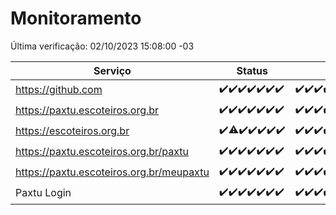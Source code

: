 # Monitoramento

Última verificação: 02/10/2023 15:08:00 -03

|Serviço|Status|Últimas 24h|
|---|---|---|
|https://github.com|<span title="2023-09-25: OK=24">✔️</span><span title="2023-09-26: OK=24">✔️</span><span title="2023-09-27: OK=24">✔️</span><span title="2023-09-28: OK=24">✔️</span><span title="2023-09-29: OK=24">✔️</span><span title="2023-09-30: OK=24">✔️</span><span title="2023-10-01: OK=19">✔️</span>|<span title="01/10/2023 16:02:00 -03 : 200">✔️</span><span title="01/10/2023 17:04:00 -03 : 200">✔️</span><span title="01/10/2023 18:03:00 -03 : 200">✔️</span><span title="01/10/2023 19:03:00 -03 : 200">✔️</span><span title="01/10/2023 20:04:00 -03 : 200">✔️</span><span title="01/10/2023 21:29:00 -03 : 200">✔️</span><span title="01/10/2023 22:41:00 -03 : 200">✔️</span><span title="01/10/2023 23:14:00 -03 : 200">✔️</span><span title="02/10/2023 00:06:00 -03 : 200">✔️</span><span title="02/10/2023 01:07:00 -03 : 200">✔️</span><span title="02/10/2023 02:05:00 -03 : 200">✔️</span><span title="02/10/2023 03:08:00 -03 : 200">✔️</span><span title="02/10/2023 04:06:00 -03 : 200">✔️</span><span title="02/10/2023 05:09:00 -03 : 200">✔️</span><span title="02/10/2023 06:06:00 -03 : 200">✔️</span><span title="02/10/2023 07:06:00 -03 : 200">✔️</span><span title="02/10/2023 08:03:00 -03 : 200">✔️</span><span title="02/10/2023 09:11:00 -03 : 200">✔️</span><span title="02/10/2023 10:09:00 -03 : 200">✔️</span><span title="02/10/2023 11:05:00 -03 : 200">✔️</span><span title="02/10/2023 12:06:00 -03 : 200">✔️</span><span title="02/10/2023 13:07:00 -03 : 200">✔️</span><span title="02/10/2023 14:04:00 -03 : 200">✔️</span><span title="02/10/2023 15:08:00 -03 : 200">✔️</span>|
|https://paxtu.escoteiros.org.br|<span title="2023-09-25: OK=24">✔️</span><span title="2023-09-26: OK=24">✔️</span><span title="2023-09-27: OK=24">✔️</span><span title="2023-09-28: OK=24">✔️</span><span title="2023-09-29: OK=24">✔️</span><span title="2023-09-30: OK=24">✔️</span><span title="2023-10-01: OK=19">✔️</span>|<span title="01/10/2023 16:02:00 -03 : 200">✔️</span><span title="01/10/2023 17:04:00 -03 : 200">✔️</span><span title="01/10/2023 18:03:00 -03 : 200">✔️</span><span title="01/10/2023 19:03:00 -03 : 200">✔️</span><span title="01/10/2023 20:04:00 -03 : 200">✔️</span><span title="01/10/2023 21:29:00 -03 : 200">✔️</span><span title="01/10/2023 22:41:00 -03 : 200">✔️</span><span title="01/10/2023 23:14:00 -03 : 200">✔️</span><span title="02/10/2023 00:06:00 -03 : 200">✔️</span><span title="02/10/2023 01:07:00 -03 : 200">✔️</span><span title="02/10/2023 02:05:00 -03 : 200">✔️</span><span title="02/10/2023 03:08:00 -03 : 200">✔️</span><span title="02/10/2023 04:06:00 -03 : 200">✔️</span><span title="02/10/2023 05:09:00 -03 : 200">✔️</span><span title="02/10/2023 06:06:00 -03 : 200">✔️</span><span title="02/10/2023 07:06:00 -03 : 200">✔️</span><span title="02/10/2023 08:03:00 -03 : 200">✔️</span><span title="02/10/2023 09:11:00 -03 : 200">✔️</span><span title="02/10/2023 10:09:00 -03 : 200">✔️</span><span title="02/10/2023 11:05:00 -03 : 200">✔️</span><span title="02/10/2023 12:06:00 -03 : 200">✔️</span><span title="02/10/2023 13:07:00 -03 : 200">✔️</span><span title="02/10/2023 14:04:00 -03 : 200">✔️</span><span title="02/10/2023 15:08:00 -03 : 200">✔️</span>|
|https://escoteiros.org.br|<span title="2023-09-25: OK=24">✔️</span><span title="2023-09-26: OK=23, Falhas=1">⚠️</span><span title="2023-09-27: OK=24">✔️</span><span title="2023-09-28: OK=24">✔️</span><span title="2023-09-29: OK=24">✔️</span><span title="2023-09-30: OK=24">✔️</span><span title="2023-10-01: OK=19">✔️</span>|<span title="01/10/2023 16:02:00 -03 : 200">✔️</span><span title="01/10/2023 17:04:00 -03 : 200">✔️</span><span title="01/10/2023 18:03:00 -03 : 200">✔️</span><span title="01/10/2023 19:03:00 -03 : 200">✔️</span><span title="01/10/2023 20:04:00 -03 : 200">✔️</span><span title="01/10/2023 21:29:00 -03 : 200">✔️</span><span title="01/10/2023 22:41:00 -03 : 200">✔️</span><span title="01/10/2023 23:14:00 -03 : 200">✔️</span><span title="02/10/2023 00:06:00 -03 : 200">✔️</span><span title="02/10/2023 01:07:00 -03 : 200">✔️</span><span title="02/10/2023 02:05:00 -03 : 200">✔️</span><span title="02/10/2023 03:08:00 -03 : 200">✔️</span><span title="02/10/2023 04:06:00 -03 : 200">✔️</span><span title="02/10/2023 05:09:00 -03 : 200">✔️</span><span title="02/10/2023 06:06:00 -03 : 200">✔️</span><span title="02/10/2023 07:06:00 -03 : 200">✔️</span><span title="02/10/2023 08:03:00 -03 : 200">✔️</span><span title="02/10/2023 09:11:00 -03 : 200">✔️</span><span title="02/10/2023 10:09:00 -03 : 200">✔️</span><span title="02/10/2023 11:05:00 -03 : 200">✔️</span><span title="02/10/2023 12:06:00 -03 : 200">✔️</span><span title="02/10/2023 13:07:00 -03 : 200">✔️</span><span title="02/10/2023 14:04:00 -03 : 200">✔️</span><span title="02/10/2023 15:08:00 -03 : 200">✔️</span>|
|https://paxtu.escoteiros.org.br/paxtu|<span title="2023-09-25: OK=24">✔️</span><span title="2023-09-26: OK=24">✔️</span><span title="2023-09-27: OK=24">✔️</span><span title="2023-09-28: OK=24">✔️</span><span title="2023-09-29: OK=24">✔️</span><span title="2023-09-30: OK=24">✔️</span><span title="2023-10-01: OK=19">✔️</span>|<span title="01/10/2023 16:02:00 -03 : 200">✔️</span><span title="01/10/2023 17:04:00 -03 : 200">✔️</span><span title="01/10/2023 18:03:00 -03 : 200">✔️</span><span title="01/10/2023 19:03:00 -03 : 200">✔️</span><span title="01/10/2023 20:04:00 -03 : 200">✔️</span><span title="01/10/2023 21:29:00 -03 : 200">✔️</span><span title="01/10/2023 22:41:00 -03 : 200">✔️</span><span title="01/10/2023 23:14:00 -03 : 200">✔️</span><span title="02/10/2023 00:06:00 -03 : 200">✔️</span><span title="02/10/2023 01:07:00 -03 : 200">✔️</span><span title="02/10/2023 02:05:00 -03 : 200">✔️</span><span title="02/10/2023 03:08:00 -03 : 200">✔️</span><span title="02/10/2023 04:06:00 -03 : 200">✔️</span><span title="02/10/2023 05:09:00 -03 : 200">✔️</span><span title="02/10/2023 06:06:00 -03 : 200">✔️</span><span title="02/10/2023 07:06:00 -03 : 200">✔️</span><span title="02/10/2023 08:03:00 -03 : 200">✔️</span><span title="02/10/2023 09:11:00 -03 : 200">✔️</span><span title="02/10/2023 10:09:00 -03 : 200">✔️</span><span title="02/10/2023 11:05:00 -03 : 200">✔️</span><span title="02/10/2023 12:06:00 -03 : 200">✔️</span><span title="02/10/2023 13:07:00 -03 : 200">✔️</span><span title="02/10/2023 14:04:00 -03 : 200">✔️</span><span title="02/10/2023 15:08:00 -03 : 200">✔️</span>|
|https://paxtu.escoteiros.org.br/meupaxtu|<span title="2023-09-25: OK=24">✔️</span><span title="2023-09-26: OK=24">✔️</span><span title="2023-09-27: OK=24">✔️</span><span title="2023-09-28: OK=24">✔️</span><span title="2023-09-29: OK=24">✔️</span><span title="2023-09-30: OK=24">✔️</span><span title="2023-10-01: OK=19">✔️</span>|<span title="01/10/2023 16:02:00 -03 : 200">✔️</span><span title="01/10/2023 17:04:00 -03 : 200">✔️</span><span title="01/10/2023 18:03:00 -03 : 200">✔️</span><span title="01/10/2023 19:03:00 -03 : 200">✔️</span><span title="01/10/2023 20:04:00 -03 : 200">✔️</span><span title="01/10/2023 21:29:00 -03 : 200">✔️</span><span title="01/10/2023 22:41:00 -03 : 200">✔️</span><span title="01/10/2023 23:14:00 -03 : 200">✔️</span><span title="02/10/2023 00:07:00 -03 : 200">✔️</span><span title="02/10/2023 01:07:00 -03 : 200">✔️</span><span title="02/10/2023 02:05:00 -03 : 200">✔️</span><span title="02/10/2023 03:08:00 -03 : 200">✔️</span><span title="02/10/2023 04:06:00 -03 : 200">✔️</span><span title="02/10/2023 05:09:00 -03 : 200">✔️</span><span title="02/10/2023 06:06:00 -03 : 200">✔️</span><span title="02/10/2023 07:06:00 -03 : 200">✔️</span><span title="02/10/2023 08:03:00 -03 : 200">✔️</span><span title="02/10/2023 09:11:00 -03 : 200">✔️</span><span title="02/10/2023 10:09:00 -03 : 200">✔️</span><span title="02/10/2023 11:05:00 -03 : 200">✔️</span><span title="02/10/2023 12:06:00 -03 : 200">✔️</span><span title="02/10/2023 13:07:00 -03 : 200">✔️</span><span title="02/10/2023 14:04:00 -03 : 200">✔️</span><span title="02/10/2023 15:08:00 -03 : 200">✔️</span>|
|Paxtu Login|<span title="2023-09-25: OK=24">✔️</span><span title="2023-09-26: OK=24">✔️</span><span title="2023-09-27: OK=24">✔️</span><span title="2023-09-28: OK=24">✔️</span><span title="2023-09-29: OK=24">✔️</span><span title="2023-09-30: OK=24">✔️</span><span title="2023-10-01: OK=19">✔️</span>|<span title="01/10/2023 16:02:00 -03 : 200">✔️</span><span title="01/10/2023 17:04:00 -03 : 200">✔️</span><span title="01/10/2023 18:03:00 -03 : 200">✔️</span><span title="01/10/2023 19:03:00 -03 : 200">✔️</span><span title="01/10/2023 20:04:00 -03 : 200">✔️</span><span title="01/10/2023 21:29:00 -03 : 200">✔️</span><span title="01/10/2023 22:41:00 -03 : 200">✔️</span><span title="01/10/2023 23:14:00 -03 : 200">✔️</span><span title="02/10/2023 00:07:00 -03 : 200">✔️</span><span title="02/10/2023 01:07:00 -03 : 200">✔️</span><span title="02/10/2023 02:05:00 -03 : 200">✔️</span><span title="02/10/2023 03:08:00 -03 : 200">✔️</span><span title="02/10/2023 04:06:00 -03 : 200">✔️</span><span title="02/10/2023 05:09:00 -03 : 200">✔️</span><span title="02/10/2023 06:06:00 -03 : 200">✔️</span><span title="02/10/2023 07:06:00 -03 : 200">✔️</span><span title="02/10/2023 08:03:00 -03 : 200">✔️</span><span title="02/10/2023 09:11:00 -03 : 200">✔️</span><span title="02/10/2023 10:09:00 -03 : 200">✔️</span><span title="02/10/2023 11:05:00 -03 : 200">✔️</span><span title="02/10/2023 12:06:00 -03 : 200">✔️</span><span title="02/10/2023 13:07:00 -03 : 200">✔️</span><span title="02/10/2023 14:04:00 -03 : 200">✔️</span><span title="02/10/2023 15:08:00 -03 : 200">✔️</span>|
